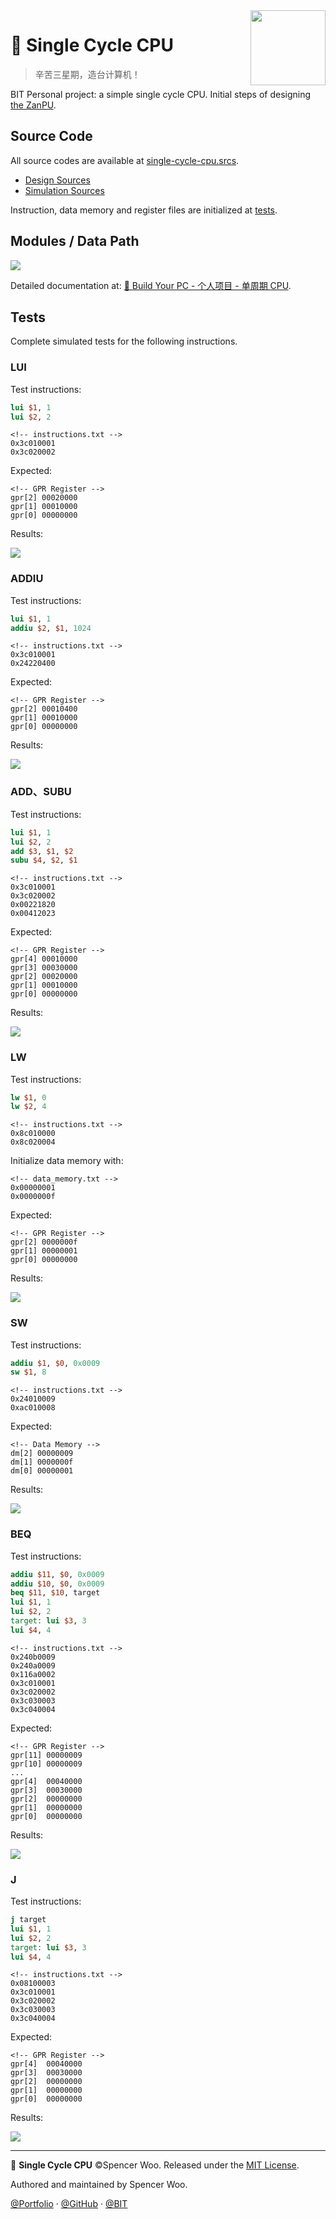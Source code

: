 <img src="https://avatars2.githubusercontent.com/u/54571645?s=200&v=4" align="right" width="120px">

# 🎲 Single Cycle CPU

> 辛苦三星期，造台计算机！

BIT Personal project: a simple single cycle CPU. Initial steps of designing [the ZanPU](https://github.com/zan-pu).

## Source Code

All source codes are available at [single-cycle-cpu.srcs](./single-cycle-cpu.srcs).

- [Design Sources](./single-cycle-cpu.srcs/sources_1/new)
- [Simulation Sources](./single-cycle-cpu.srcs/sim_1/new)

Instruction, data memory and register files are initialized at [tests](./tests).

## Modules / Data Path

![](https://i.loli.net/2019/09/02/LIoGAp8nbwtxV1e.png)

Detailed documentation at: [🚡 Build Your PC - 个人项目 - 单周期 CPU](https://zanpu.spencerwoo.com/2_SingleCycle/2-1_Basic.html).

## Tests

Complete simulated tests for the following instructions.

### LUI

Test instructions:

```MIPS
lui $1, 1
lui $2, 2
```

```
<!-- instructions.txt -->
0x3c010001
0x3c020002
```

Expected:

```
<!-- GPR Register -->
gpr[2] 00020000
gpr[1] 00010000
gpr[0] 00000000
```

Results:

![](https://i.loli.net/2019/09/03/RTEY9ouF6a5phbL.png)

### ADDIU

Test instructions:

```MIPS
lui $1, 1
addiu $2, $1, 1024
```

```
<!-- instructions.txt -->
0x3c010001
0x24220400
```

Expected:

```
<!-- GPR Register -->
gpr[2] 00010400
gpr[1] 00010000
gpr[0] 00000000
```

Results:

![](https://i.loli.net/2019/09/03/MV3CbNYeUZQG2s6.png)

### ADD、SUBU

Test instructions:

```MIPS
lui $1, 1
lui $2, 2
add $3, $1, $2
subu $4, $2, $1
```

```
<!-- instructions.txt -->
0x3c010001
0x3c020002
0x00221820
0x00412023
```

Expected:

```
<!-- GPR Register -->
gpr[4] 00010000
gpr[3] 00030000
gpr[2] 00020000
gpr[1] 00010000
gpr[0] 00000000
```

Results:

![](https://i.loli.net/2019/09/03/OTlEVMueKIQ2qHS.png)

### LW

Test instructions:

```MIPS
lw $1, 0
lw $2, 4
```

```
<!-- instructions.txt -->
0x8c010000
0x8c020004
```

Initialize data memory with:

```
<!-- data_memory.txt -->
0x00000001
0x0000000f
```

Expected:

```
<!-- GPR Register -->
gpr[2] 0000000f
gpr[1] 00000001
gpr[0] 00000000
```

Results:

![](https://i.loli.net/2019/09/03/9SnktRysB4ahzqf.png)

### SW

Test instructions:

```MIPS
addiu $1, $0, 0x0009
sw $1, 8
```

```
<!-- instructions.txt -->
0x24010009
0xac010008
```

Expected:

```
<!-- Data Memory -->
dm[2] 00000009
dm[1] 0000000f
dm[0] 00000001
```

Results:

![](https://i.loli.net/2019/09/03/5jTZFCvB7nL96yU.png)

### BEQ

Test instructions:

```MIPS
addiu $11, $0, 0x0009
addiu $10, $0, 0x0009
beq $11, $10, target
lui $1, 1
lui $2, 2
target: lui $3, 3
lui $4, 4
```

```
<!-- instructions.txt -->
0x240b0009
0x240a0009
0x116a0002
0x3c010001
0x3c020002
0x3c030003
0x3c040004
```

Expected:

```
<!-- GPR Register -->
gpr[11] 00000009
gpr[10] 00000009
...
gpr[4]  00040000
gpr[3]  00030000
gpr[2]  00000000
gpr[1]  00000000
gpr[0]  00000000
```

Results:

![](https://i.loli.net/2019/09/03/bOJE4MeX2gNrqtU.png)

### J

Test instructions:

```MIPS
j target
lui $1, 1
lui $2, 2
target: lui $3, 3
lui $4, 4
```

```
<!-- instructions.txt -->
0x08100003
0x3c010001
0x3c020002
0x3c030003
0x3c040004
```

Expected:

```
<!-- GPR Register -->
gpr[4]  00040000
gpr[3]  00030000
gpr[2]  00000000
gpr[1]  00000000
gpr[0]  00000000
```

Results:

![](https://i.loli.net/2019/09/03/PfXU75sK1tHhkcR.png)

---

🎲 **Single Cycle CPU** ©Spencer Woo. Released under the [MIT License](./LICENSE).

Authored and maintained by Spencer Woo.

[@Portfolio](https://spencerwoo.com) · [@GitHub](https://github.com/spencerwooo) · [@BIT](http://www.bit.edu.cn/)
